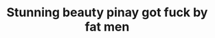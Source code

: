 ---
layout: post
title: Stunning beauty pinay got fuck by fat men
duration: '10:29'
view: 202
rate: 2
video: 'https://flashservice.xvideos.com/embedframe/18909389'
category: 
 - amateur
 - beautiful
 - pinay
 - rough
 - student
 - wife
 - curvy
tags: 
 - ass
 - blowjob
 - booty
 - butt
 - fucked
 - gorgeous
 - jackpot
 - mokong
 - muse
 - nagparaos
 - nene
 - ontop
 - hotel
 - phat-ass
 - pinay-sex
 - sala
 - sucked
priority: 0.9
changefreq: daily
---